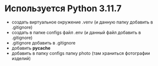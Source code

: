 Используется Python 3.11.7
==========================

- создать виртуальное окружение .venv (и данную папку добавить в .gitignore)
- создать в папке configs файл .env (и данный файл добавить в .gitignore)
- .gitignore добавить в .gitignore
- добавить __pycache__
- добавить в папку configs папку photo (там храниться фотографии изделий)
